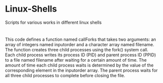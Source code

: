 # Linux-Shells
 Scripts for various works in different linux shells

# 
This code defines a function named callForks that takes two arguments: an array of integers named inputorder and a character array named filename. The function creates three child processes using the fork() system call. Each child process writes its process ID (PID) and parent process ID (PPID) to a file named filename after waiting for a certain amount of time. The amount of time each child process waits is determined by the value of the corresponding element in the inputorder array. The parent process waits for all three child processes to complete before closing the file.

